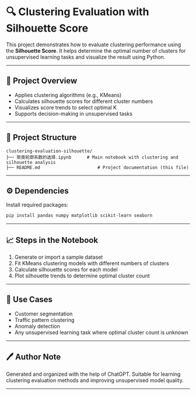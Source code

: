 # 🔍 Clustering Evaluation with Silhouette Score

This project demonstrates how to evaluate clustering performance using the **Silhouette Score**. It helps determine the optimal number of clusters for unsupervised learning tasks and visualize the result using Python.

---

## 📌 Project Overview

- Applies clustering algorithms (e.g., KMeans)
- Calculates silhouette scores for different cluster numbers
- Visualizes score trends to select optimal K
- Supports decision-making in unsupervised tasks

---

## 📁 Project Structure

```
clustering-evaluation-silhouette/
├── 聚类轮廓系数的选择.ipynb      # Main notebook with clustering and silhouette analysis
├── README.md                      # Project documentation (this file)
```

---

## ⚙️ Dependencies

Install required packages:

```bash
pip install pandas numpy matplotlib scikit-learn seaborn
```

---

## 📈 Steps in the Notebook

1. Generate or import a sample dataset
2. Fit KMeans clustering models with different numbers of clusters
3. Calculate silhouette scores for each model
4. Plot silhouette trends to determine optimal cluster count

---

## 🧠 Use Cases

- Customer segmentation
- Traffic pattern clustering
- Anomaly detection
- Any unsupervised learning task where optimal cluster count is unknown

---

## 🖊️ Author Note

Generated and organized with the help of ChatGPT. Suitable for learning clustering evaluation methods and improving unsupervised model quality.

---
